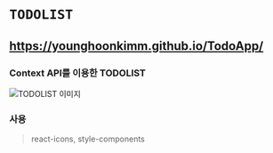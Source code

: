 # `TODOLIST`

## https://younghoonkimm.github.io/TodoApp/

### Context API를 이용한 TODOLIST


![TODOLIST 이미지](http://kxkm04.dothome.co.kr/TODO1.png)<br>

### 사용
>react-icons,
>style-components
